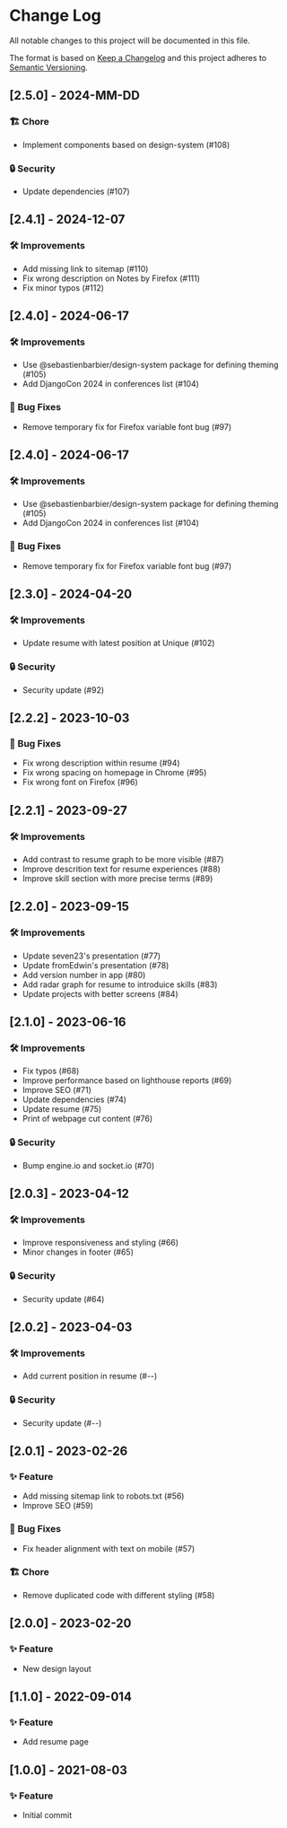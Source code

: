 
# Change Log
All notable changes to this project will be documented in this file.
 
The format is based on [Keep a Changelog](http://keepachangelog.com/)
and this project adheres to [Semantic Versioning](http://semver.org/).
 
<!---
## [Unreleased] - yyyy-mm-dd

### ✨ Feature – for new features
### 🛠 Improvements – for general improvements
### 🚨 Changed – for changes in existing functionality
### ⚠️ Deprecated – for soon-to-be removed features
### 📚 Documentation – for documentation update
### 🗑 Removed – for removed features
### 🐛 Bug Fixes – for any bug fixes
### 🔒 Security – in case of vulnerabilities
### 🏗 Chore – for tidying code

See for sample https://raw.githubusercontent.com/favoloso/conventional-changelog-emoji/master/CHANGELOG.md
-->

## [2.5.0] - 2024-MM-DD
### 🏗 Chore
- Implement components based on design-system (#108) 
### 🔒 Security
- Update dependencies (#107) 

## [2.4.1] - 2024-12-07
### 🛠 Improvements
- Add missing link to sitemap (#110)
- Fix wrong description on Notes by Firefox (#111)
- Fix minor typos (#112) 

## [2.4.0] - 2024-06-17
### 🛠 Improvements
- Use @sebastienbarbier/design-system package for defining theming (#105) 
- Add DjangoCon 2024 in conferences list (#104)
### 🐛 Bug Fixes
- Remove temporary fix for Firefox variable font bug (#97)

## [2.4.0] - 2024-06-17
### 🛠 Improvements
- Use @sebastienbarbier/design-system package for defining theming (#105) 
- Add DjangoCon 2024 in conferences list (#104)
### 🐛 Bug Fixes
- Remove temporary fix for Firefox variable font bug (#97)

## [2.3.0] - 2024-04-20
### 🛠 Improvements
- Update resume with latest position at Unique (#102)
### 🔒 Security
- Security update (#92)

## [2.2.2] - 2023-10-03
### 🐛 Bug Fixes
- Fix wrong description within resume (#94) 
- Fix wrong spacing on homepage in Chrome (#95)
- Fix wrong font on Firefox (#96) 

## [2.2.1] - 2023-09-27
### 🛠 Improvements
- Add contrast to resume graph to be more visible (#87)
- Improve descrition text for resume experiences (#88)
- Improve skill section with more precise terms (#89)

## [2.2.0] - 2023-09-15
### 🛠 Improvements
- Update seven23's presentation (#77)
- Update fromEdwin's presentation (#78)
- Add version number in app (#80)
- Add radar graph for resume to introduice skills (#83)
- Update projects with better screens (#84)

## [2.1.0] - 2023-06-16
### 🛠 Improvements
- Fix typos (#68) 
- Improve performance based on lighthouse reports (#69)
- Improve SEO (#71)
- Update dependencies (#74)
- Update resume (#75)
- Print of webpage cut content (#76)
### 🔒 Security
- Bump engine.io and socket.io (#70) 

## [2.0.3] - 2023-04-12
### 🛠 Improvements
- Improve responsiveness and styling (#66)
- Minor changes in footer (#65)
### 🔒 Security
- Security update (#64)

## [2.0.2] - 2023-04-03
### 🛠 Improvements
- Add current position in resume (#--)
### 🔒 Security
- Security update (#--)

## [2.0.1] - 2023-02-26
### ✨ Feature
- Add missing sitemap link to robots.txt (#56)
- Improve SEO (#59)
### 🐛 Bug Fixes
- Fix header alignment with text on mobile (#57)
### 🏗 Chore
- Remove duplicated code with different styling (#58)

## [2.0.0] - 2023-02-20
### ✨ Feature
- New design layout

## [1.1.0] - 2022-09-014
### ✨ Feature
- Add resume page

## [1.0.0] - 2021-08-03
### ✨ Feature
- Initial commit
